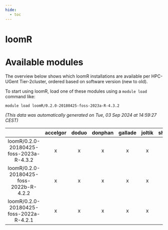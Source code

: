 ```yaml
---
hide:
  - toc
---
```


loomR
=====

# Available modules


The overview below shows which loomR installations are available per HPC-UGent Tier-2cluster, ordered based on software version (new to old).

To start using loomR, load one of these modules using a `module load` command like:

```shell
module load loomR/0.2.0-20180425-foss-2023a-R-4.3.2
```

*(This data was automatically generated on Tue, 03 Sep 2024 at 14:59:27 CEST)*  

| |accelgor|doduo|donphan|gallade|joltik|shinx|skitty|
| :---: | :---: | :---: | :---: | :---: | :---: | :---: | :---: |
|loomR/0.2.0-20180425-foss-2023a-R-4.3.2|x|x|x|x|x|-|x|
|loomR/0.2.0-20180425-foss-2022b-R-4.2.2|x|x|x|x|x|-|x|
|loomR/0.2.0-20180425-foss-2022a-R-4.2.1|x|x|x|x|x|-|x|
